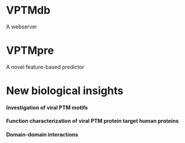 # VPTMdb
A webserver


# VPTMpre
A novel feature-based predictor


# New biological insights

#### Investigation of viral PTM motifs

#### Function characterization of viral PTM protein target human proteins

#### Domain-domain interactions
